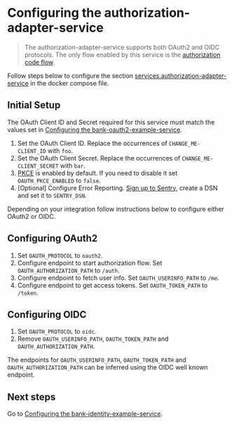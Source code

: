 # Configuring the authorization-adapter-service
> The authorization-adapter-service supports both OAuth2 and OIDC protocols. The only flow enabled by this service is the [authorization code flow](https://oauth.net/2/grant-types/authorization-code/).

Follow steps below to configure the section [services.authorization-adapter-service](https://github.com/idpartner-app/trust-platform-example/blob/trustPlatformExample/docker-compose.yml#L51) in the docker compose file.

## Initial Setup
The OAuth Client ID and Secret required for this service must match the values set in [Configuring the bank-oauth2-example-service](configuring-bank-oauth2-example-service.md).

1. Set the OAuth Client ID. Replace the occurrences of `CHANGE_ME-CLIENT_ID` with `foo`.
1. Set the OAuth Client Secret. Replace the occurrences of `CHANGE_ME-CLIENT_SECRET` with `bar`.
1. [PKCE](https://oauth.net/2/pkce/#:~:text=PKCE%20(RFC%207636)%20is%20an,is%20using%20a%20client%20secret.) is enabled by default. If you need to disable it set `OAUTH_PKCE_ENABLED` to `false`.
1. [Optional] Configure Error Reporting. [Sign up to Sentry](https://sentry.io/signup/), create a DSN and set it to `SENTRY_DSN`.

Depending on your integration follow instructions below to configure either OAuth2 or OIDC.

## Configuring OAuth2
1. Set `OAUTH_PROTOCOL` to `oauth2`.
1. Configure endpoint to start authorization flow. Set `OAUTH_AUTHORIZATION_PATH` to `/auth`.
1. Configure endpoint to fetch user info. Set `OAUTH_USERINFO_PATH` to `/me`.
1. Configure endpoint to get access tokens. Set `OAUTH_TOKEN_PATH` to `/token`.

## Configuring OIDC
1. Set `OAUTH_PROTOCOL` to `oidc`.
1. Remove `OAUTH_USERINFO_PATH`, `OAUTH_TOKEN_PATH` and `OAUTH_AUTHORIZATION_PATH`.

The endpoints for `OAUTH_USERINFO_PATH`, `OAUTH_TOKEN_PATH` and `OAUTH_AUTHORIZATION_PATH` can be inferred using the OIDC well known endpoint. 

## Next steps
Go to [Configuring the bank-identity-example-service](configuring-bank-identity-example-service.md).